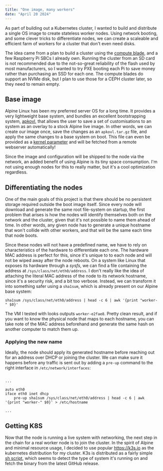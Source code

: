 ```yaml
---
title: "One image, many workers"
date: "April 20 2024"
---
```


As part of building out a Kubernetes cluster, I wanted to build and distribute a
single OS image to create stateless worker nodes. Using network booting, and
some clever tricks to differentiate nodes, we can create a scaleable and
efficient farm of workers for a cluster that don't even need disks.

The idea came from a plan to build a cluster using the
[compute blade](https://computeblade.com/), and a few Raspberry Pi SBCs I
already own. Running the cluster from an SD card is not recommended due to the
not-so-great reliability of the flash used by most manufacturers, so I wanted to
try PXE booting each Pi to save money rather than purchasing an SSD for each
one. The compute blades do support an NVMe disk, but I plan to use those for a
CEPH cluster later, so they need to remain empty.

## Base image

Alpine Linux has been my preferred server OS for a long time. It provides a very
lightweight base system, and bundles an excellent bootstrapping system,
[apkovl](https://wiki.alpinelinux.org/wiki/Alpine_local_backup), that allows the
user to save a set of customisations to an system as an overlay to a stock
Alpine live image. In other words, we can create our image once, save the
changes as an `apkovl.tar.gz` file, and apply the same changes to a base system
on boot. This file can even be provided as a
[kernel parameter](https://wiki.alpinelinux.org/wiki/PXE_boot#Guide_to_options)
and will be fetched from a remote webserver automatically!

Since the image and configuration will be shipped to the node via the network,
an added benefit of using Alpine is its tiny space consumption. I'm not using
enough nodes for this to really matter, but it's a cool optimization regardless.

## Differentiating the nodes

One of the main goals of this project is that there should be no persistent
storage required outside the boot image itself. Since every node will download
and generate the same root file-system on startup, the first problem that arises
is how the nodes will identify themselves both on the network and the cluster,
given that it's not possible to name them ahead of time. In other words, any
given node has to generate a unique hostname that won't collide with other
workers, and that will be the same each time that node boots.

Since these nodes will not have a predefined name, we have to rely on
characteristics of the hardware to differentiate each one. The hardware MAC
address is perfect for this, since it's unique to to each node and will not be
wiped away after the node reboots. On a system like Linux that exposes its
hardware through a _sysfs_, we can find a file containing the address at
`/sys/class/net/eth0/address`. I don't really like the idea of attaching the
literal MAC address of the node to its network hostname, since it's a security
risk, and a bit too verbose. Instead, we can transform it into something safer
using a `sha1sum`, which is already present on our Alpine base system:

```console
sha1sum /sys/class/net/eth0/address | head -c 6 | awk '{print "worker-" $0}'
```

The VM I tested with looks outputs `worker-e2fae8`. Pretty clean result, and if
you want to know the physical node that maps to each hostname, you can take note
of the MAC address beforehand and generate the same hash on another computer to
match them up.

### Applying the new name

Ideally, the node should apply its generated hostname before reaching out for an
address over DHCP or joining the cluster. We can make sure it happens before any
traffic is sent out by adding a `pre-up` command to the right interface in
`/etc/network/interfaces`:

```

...

auto eth0
iface eth0 inet dhcp
    pre-up sha1sum /sys/class/net/eth0/address | head -c 6 | awk '{print "worker-" $0}' > /etc/hostname

...
```

## Getting K8S

Now that the node is running a live system with networking, the next step in the
chain for a real worker node is to join the cluster. In the spirit of Alpine and
minimal resource usage, I decided to use popular <https://k3s.io> as the
kubernetes distribution for my cluster. K3s is distributed as a fairly simple
[sh script](https://get.k3s.io), which seems to detect the type of system it's
running on and fetch the binary from the latest GitHub release.

